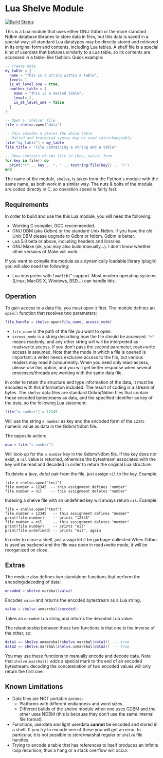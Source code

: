 # Lua Shelve Module

[![Build
Status](https://img.shields.io/travis/aperezdc/lua-shelve.svg?style=flat)](https://travis-ci.org/aperezdc/lua-shelve)

This is a Lua module that uses either GNU Gdbm or the more standard Ndbm
database libraries to store  data in files, but this data is saved in
a special way: all standard Lua datatypes may be directly stored and
retrieved in its original form and  contents, including Lua tables. A shelf
file is a special kind of userdata that behaves similarly to a Lua table, so
its contents are accessed in a table- like fashion. Quick example:

```lua
-- Create data
my_table = {
  name = "This is a string within a table",
  level= 1,
  is_at_level_one = true,
  another_table = {
    name = "This is a nested table",
    level= 2,
    is_at_level_one = false
  }
}

-- Open a 'shelve' file
file = shelve.open("data")

-- This encodes & stores the above table
-- Dotted and bracketed syntax may be used interchangeably
file["my_table"] = my_table
file.title = "File containing a string and a table"

-- Show contents of the file in (key, value) form
for key in file() do
  print("(" .. key .. ", " .. tostring(file[key]) .. ")")
end
```

The name of the module, `shelve`, is taken from the Python's module
with the same name, as both work in a similar way. The nuts & bolts
of the module are coded directly in C, so operation speed is fairly
fast.


## Requirements

In order to build and use the this Lua module, you will need the following:

- Working C compiler, GCC recommended.
- GNU DBM (aka Gdbm) or the standard Unix Ndbm. If you have the old Unix DBM
  please upgrade to Gdbm or Ndbm. Gdbm is better.
- Lua 5.0 beta or above, including headers and libraries.
- GNU Make (ok, you may also  build manually...). I don't know whether other
  versions of Make will work.

If you want to compile the module as a dynamically loadable library
(plugin) you will also need the following:

- Lua interpreter with `loadlib(`" support. Most modern operating systems
  (Linux, MacOS X, Windows, BSD...) can handle this.


## Operation

To gain access to a data file, you must open it first. The module defines
an `open()` function that receives two parameters:

```lua
file_handle = shelve.open(file_name, access_mode)
```

- `file_name` is the path of the file you want to open.
- `access_mode` is a string describing how the file should be accessed.
  `"r"` means readonly, and any other string will will be interpreted
  as read+write access. If you don't pass the second parameter,
  read+write access is assumed. Note that the mode in which a file is
  opened is important: a writer needs exclusive access to the file, but
  various readers may read it concurrently. When you need only read-access,
  please use this option,  and you will get better response when several
  processes/threads are working with the same data file.

In order to retain the structure and type information of the data, it must be
encoded with this  information included. The result of coding is a stream of
bytes. The `shelve` data files are standard Gdbm/Ndbm files that contain
these encoded bytestreams as data, and the specified identifier as key of
the data, so the following Lua statement:

```lua
file["a number"] = 12345
```

Will use the string `a number` as key and the encoded form of the `12345`
numeric value as data in the Gdbm/Ndbm file.

The opposite action:

```lua
num = file["a number"]
```

Will look-up for the `a number` key in the Gdbm/Ndbm file. If the key does
*not* exist, a `nil` value is returned, otherwise the bytestream associated
with the key will be read and decoded in order to return the original Lua
structure.

To delete a *(key, data)* pair from  the file, just assign `nil` to the key.
Example:

```
file = shelve.open("test")
file.number = 12345  -- this assignment defines "number"
file.number = nil    -- this assignment deletes "number"
```

Indexing a shelve file with an undefined key will always return `nil`.
Example:

```
file = shelve.open("test")
file.number = 12345   -- this assignment defines "number"
print(file.number)    -- prints "12345"
file.number = nil     -- this assignment deletes "number"
print(file.number)    -- prints "nil"
print(file.undefined) -- prints "nil", again
```

In order to close a shelf, just assign let it be garbage-collected When Gdbm
is used as backend and the file was open in  read+write mode, it will be
reorganized on close.


## Extras

The module also defines two standalone functions that perform the
encoding/decoding of data:

```lua
encoded = shelve.marshal(value)
```

Encodes `value` and returns the encoded bytestream as a Lua string.

```lua
value = shelve.unmarshal(encoded):
```

Takes an `encoded` Lua string and returns the decoded Lua value.

The relantionship between these two functions is that one is the
inverse of the other, so:

```lua
data1 == shelve.unmarshal(shelve.marshal(data1))  -- true
data2 == shelve.marshal(shelve.unmarshal(data2))  -- true
```

You may use these functions to manually encode and decode data.
Note that `shelve.marshal()` adds a special mark to the end of an
encoded bytestream: decoding the concatenation of two encoded
values will only return the first one.


## Known Limitations

- Data files are NOT portable across:
  - Platforms with different endianness and word sizes.
  - Different builds of the shelve module when one uses GDBM and the other
    uses NDBM (this is because they don't use the same internal file format).
- Functions, userdata and light userdata **cannot** be encoded and stored in
  a shelf. If you try to encode one of  these you will get an error. In
  particular, it is not possible to store/marshal regular or `shelve` file
  handles.
- Trying to encode a table that has references to itself produces an infinite
  loop recursion, thus a hang or a stack overflow will occur.

